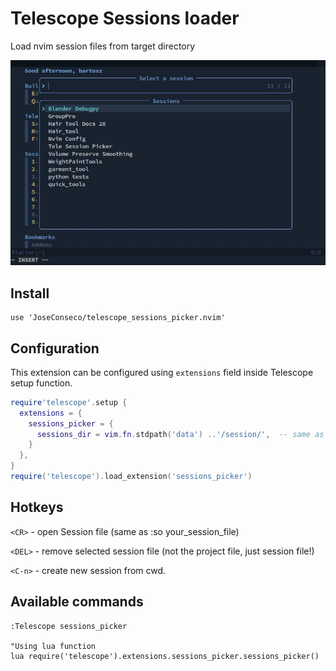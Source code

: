 # Telescope Sessions loader
Load nvim session files from target directory

![Session Thumb](./img/./session_picker.jpg)

## Install

```
use 'JoseConseco/telescope_sessions_picker.nvim'
```

## Configuration
This extension can be configured using `extensions` field inside Telescope
setup function.

```lua
require'telescope'.setup {
  extensions = {
    sessions_picker = {
      sessions_dir = vim.fn.stdpath('data') ..'/session/',  -- same as '/home/user/.local/share/nvim/session'
    }
  },
}
require('telescope').load_extension('sessions_picker')
```

## Hotkeys
`<CR>` - open Session file (same as :so your_session_file)

`<DEL>` - remove selected session file (not the project file, just session file!)

`<C-n>` - create new session from cwd.

## Available commands
```viml
:Telescope sessions_picker

"Using lua function
lua require('telescope').extensions.sessions_picker.sessions_picker()
```



